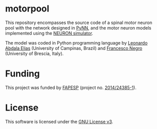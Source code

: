 # motorpool
This repository encompasses the source code of a spinal motor neuron pool with the network designed in [PyNN](https://neuralensemble.org/PyNN/), and the motor neuron models implemented using the [NEURON simulator](https://neuron.yale.edu/neuron/).

The model was coded in Python programming language by [Leonardo Abdala Elias](https://scholar.google.com/citations?user=a_E4McYAAAAJ&hl=en&authuser=2) (University of Campinas, Brazil) and [Francesco Negro](https://scholar.google.com/citations?user=Rpp9vjIAAAAJ&hl=en&authuser=2) (University of Brescia, Italy).

# Funding
This project was funded by [FAPESP](https://www.fapesp.br/en/) (project no. [2014/24385-1](https://bv.fapesp.br/en/bolsas/155830/investigation-of-the-synchronism-between-pairs-of-motor-units-from-soleus-and-gastrocnemius-muscles/)).

# License
This software is licensed under the [GNU License v3](LICENSE).
